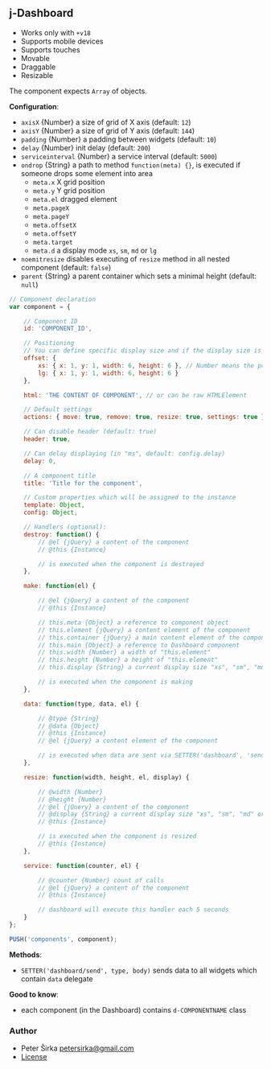 ## j-Dashboard

- Works only with `+v18`
- Supports mobile devices
- Supports touches
- Movable
- Draggable
- Resizable

The component expects `Array` of objects.

__Configuration__:

- `axisX` {Number} a size of grid of X axis (default: `12`)
- `axisY` {Number} a size of grid of Y axis (default: `144`)
- `padding` {Number} a padding between widgets (default: `10`)
- `delay` {Number} init delay (default: `200`)
- `serviceinterval` {Number} a service interval (default: `5000`)
- `ondrop` {String} a path to method `function(meta) {}`, is executed if someone drops some element into area
	- `meta.x` X grid position
	- `meta.y` Y grid position
	- `meta.el` dragged element
	- `meta.pageX`
	- `meta.pageY`
	- `meta.offsetX`
	- `meta.offsetY`
	- `meta.target`
	- `meta.d` a display mode `xs`, `sm`, `md` or `lg`
- `noemitresize` disables executing of `resize` method in all nested component (default: `false`)
- `parent` {String} a parent container which sets a minimal height (default: `null`)

```javascript
// Component declaration
var component = {

	// Component ID
	id: 'COMPONENT_ID',

	// Positioning
	// You can define specific display size and if the display size is not specified then the component tries to find a size for larger display
	offset: {
		xs: { x: 1, y: 1, width: 6, height: 6 }, // Number means the position in the grid, so e.g. width "2" takes "2" columns in X axis
		lg: { x: 1, y: 1, width: 6, height: 6 }
	},

	html: 'THE CONTENT OF COMPONENT', // or can be raw HTMLElement

	// Default settings
	actions: { move: true, remove: true, resize: true, settings: true },

	// Can disable header (default: true)
	header: true,

	// Can delay displaying (in "ms", default: config.delay)
	delay: 0,

	// A component title
	title: 'Title for the component',

	// Custom properties which will be assigned to the instance
	template: Object,
	config: Object,

	// Handlers (optional):
	destroy: function() {
		// @el {jQuery} a content of the component
		// @this {Instance}

		// is executed when the component is destroyed
	},

	make: function(el) {

		// @el {jQuery} a content of the component
		// @this {Instance}

		// this.meta {Object} a reference to component object
		// this.element {jQuery} a content element of the component
		// this.container {jQuery} a main content element of the component
		// this.main {Object} a reference to Dashboard component
		// this.width {Number} a width of "this.element"
		// this.height {Number} a height of "this.element"
		// this.display {String} a current display size "xs", "sm", "md" or "lg"

		// is executed when the component is making
	},

	data: function(type, data, el) {

		// @type {String}
		// @data {Object}
		// @this {Instance}
		// @el {jQuery} a content element of the component

		// is executed when data are sent via SETTER('dashboard', 'send', 'TYPE', 'DATA')
	},

	resize: function(width, height, el, display) {

		// @width {Number}
		// @height {Number}
		// @el {jQuery} a content of the component
		// @display {String} a current display size "xs", "sm", "md" or "lg"
		// @this {Instance}

		// is executed when the component is resized
		// @this {Instance}
	},

	service: function(counter, el) {

		// @counter {Number} count of calls
		// @el {jQuery} a content of the component
		// @this {Instance}

		// dashboard will execute this handler each 5 seconds
	}
};

PUSH('components', component);
```

__Methods__:

- `SETTER('dashboard/send', type, body)` sends data to all widgets which contain `data` delegate

__Good to know__:

- each component (in the Dashboard) contains `d-COMPONENTNAME` class

### Author

- Peter Širka <petersirka@gmail.com>
- [License](https://www.totaljs.com/license/)